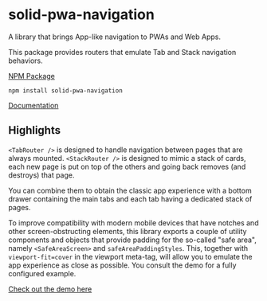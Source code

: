 # solid-pwa-navigation

A library that brings App-like navigation to PWAs and Web Apps.

This package provides routers that emulate Tab and Stack navigation behaviors.

[NPM Package](https://www.npmjs.com/package/solid-pwa-navigation)

`npm install solid-pwa-navigation`

[Documentation](./typedoc/README.md)

## Highlights

`<TabRouter />` is designed to handle navigation between pages that are always mounted. `<StackRouter />` is designed to mimic a
stack of cards, each new page is put on top of the others and going back removes (and destroys) that page.

You can combine them to obtain the classic app experience with a bottom drawer containing the main tabs and each tab having a
dedicated stack of pages.

To improve compatibility with modern mobile devices that have notches and other screen-obstructing elements, this library exports
a couple of utility components and objects that provide padding for the so-called "safe area", namely `<SafeAreaScreen>` and `safeAreaPaddingStyles`. This, together with `viewport-fit=cover` in the viewport meta-tag, will allow you to emulate the app experience as close as possible. You consult the demo for a fully configured example.

[Check out the demo here](https://cdellacqua.github.io/solid-pwa-navigation/)
